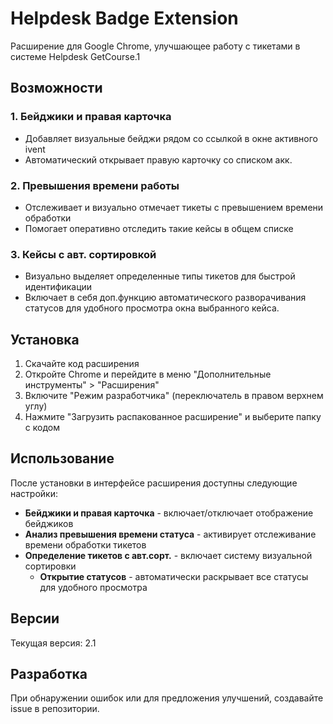 # Helpdesk Badge Extension

Расширение для Google Chrome, улучшающее работу с тикетами в системе Helpdesk GetCourse.1

## Возможности

### 1. Бейджики и правая карточка

- Добавляет визуальные бейджи рядом со ссылкой в окне активного ivent
- Автоматический открывает правую карточку со списком акк.

### 2. Превышения времени работы

- Отслеживает и визуально отмечает тикеты с превышением времени обработки
- Помогает оперативно отследить такие кейсы в общем списке

### 3. Кейсы с авт. сортировкой

- Визуально выделяет определенные типы тикетов для быстрой идентификации
- Включает в себя доп.функцию автоматического разворачивания статусов для удобного просмотра окна выбранного кейса.

## Установка

1. Скачайте код расширения
2. Откройте Chrome и перейдите в меню "Дополнительные инструменты" > "Расширения"
3. Включите "Режим разработчика" (переключатель в правом верхнем углу)
4. Нажмите "Загрузить распакованное расширение" и выберите папку с кодом

## Использование

После установки в интерфейсе расширения доступны следующие настройки:

- **Бейджики и правая карточка** - включает/отключает отображение бейджиков
- **Анализ превышения времени статуса** - активирует отслеживание времени обработки тикетов
- **Определение тикетов с авт.сорт.** - включает систему визуальной сортировки
  - **Открытие статусов** - автоматически раскрывает все статусы для удобного просмотра

## Версии

Текущая версия: 2.1

## Разработка

При обнаружении ошибок или для предложения улучшений, создавайте issue в репозитории.

